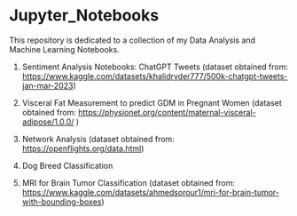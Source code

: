 # Jupyter_Notebooks

This repository is dedicated to a collection of my Data Analysis and Machine Learning Notebooks.

1) Sentiment Analysis Notebooks: ChatGPT Tweets (dataset obtained from: https://www.kaggle.com/datasets/khalidryder777/500k-chatgpt-tweets-jan-mar-2023)

2) Visceral Fat Measurement to predict GDM in Pregnant Women (dataset obtained from: https://physionet.org/content/maternal-visceral-adipose/1.0.0/ )

3) Network Analysis (dataset obtained from: https://openflights.org/data.html)

4) Dog Breed Classification 

5) MRI for Brain Tumor Classification (dataset obtained from: https://www.kaggle.com/datasets/ahmedsorour1/mri-for-brain-tumor-with-bounding-boxes)


